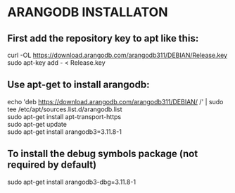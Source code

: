 # ARANGODB INSTALLATON

## First add the repository key to apt like this:

curl -OL https://download.arangodb.com/arangodb311/DEBIAN/Release.key<br>
sudo apt-key add - < Release.key

## Use apt-get to install arangodb:

echo 'deb https://download.arangodb.com/arangodb311/DEBIAN/ /' | sudo tee /etc/apt/sources.list.d/arangodb.list<br>
sudo apt-get install apt-transport-https<br>
sudo apt-get update<br>
sudo apt-get install arangodb3=3.11.8-1

## To install the debug symbols package (not required by default)

sudo apt-get install arangodb3-dbg=3.11.8-1
